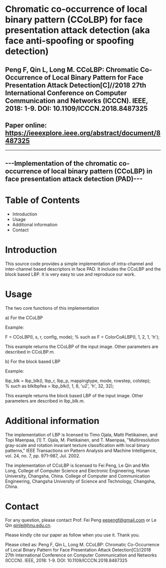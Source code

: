 # Chromatic co-occurrence of local binary pattern (CCoLBP) for face presentation attack detection (aka face anti-spoofing or spoofing detection)

## Peng F, Qin L, Long M. CCoLBP: Chromatic Co-Occurrence of Local Binary Pattern for Face Presentation Attack Detection[C]//2018 27th International Conference on Computer Communication and Networks (ICCCN). IEEE, 2018: 1-9. DOI: 10.1109/ICCCN.2018.8487325
## Paper online: https://ieeexplore.ieee.org/abstract/document/8487325

----------------------------------------------------------
---Implementation of the chromatic co-occurrence of local binary pattern (CCoLBP) in face presentation attack detection (PAD)---
----------------------------------------------------------

Table of Contents
=================

- Introduction
- Usage
- Additional information
- Contact


Introduction
============

This source code provides a simple implementation of intra-channel and inter-channel based descriptors in face PAD.
It includes the CCoLBP and the block based LBP.
It is very easy to use and reproduce our work.


Usage
=====

The two core functions of this implementation

a) For the CCoLBP

Example:

F = CCoLBP(I, s, r, config, mode);	% such as F = ColorCoALBP(I, 1, 2, 1, 'h');
	
This example returns the CCoLBP of the input image. Other parameters are described in CCoLBP.m.

b) For the block based LBP

Example:

lbp_blk = lbp_blk(I, lbp_r, lbp_p, mappingtype, mode, rowstep, colstep);	
% such as blklbpfea = lbp_blk(I, 1, 8, 'u2', 'h', 32, 32);

This example returns the block based LBP of the input image. Other parameters are described in lbp_blk.m.


Additional information
======================

The implementation of LBP is licensed to Timo Ojala, Matti Pietikainen, and Topi Maenpaa,
[1] T. Ojala, M. Pietikainen, and T. Maenpaa,
    "Multiresolution gray-scale and rotation invariant texture classification with local binary patterns,"
    IEEE Transactions on Pattern Analysis and Machine Intelligence, vol. 24, no. 7, pp. 971–987, Jul. 2002.

The implementation of CCoLBP is licensed to Fei Peng, Le Qin and Min Long, 
College of Computer Science and Electronic Engineering, Hunan University, Changsha, China.
College of Computer and Communication Engineering, Changsha University of Science and Technology, Changsha, China.


Contact
============

For any question, please contact Prof. Fei Peng <eepengf@gmail.com> or Le Qin <qinle@hnu.edu.cn>.

Please kindly cite our paper as follow when you use it. Thank you.

Please cited as: Peng F, Qin L, Long M. CCoLBP: Chromatic Co-Occurrence of Local Binary Pattern for Face Presentation Attack Detection[C]//2018 27th International Conference on Computer Communication and Networks (ICCCN). IEEE, 2018: 1-9. DOI: 10.1109/ICCCN.2018.8487325
